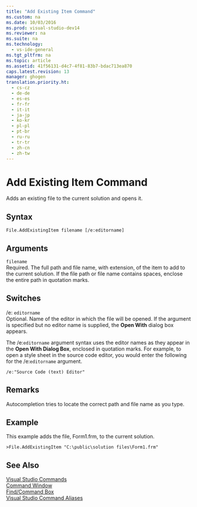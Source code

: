 ```yaml
---
title: "Add Existing Item Command"
ms.custom: na
ms.date: 10/03/2016
ms.prod: visual-studio-dev14
ms.reviewer: na
ms.suite: na
ms.technology: 
  - vs-ide-general
ms.tgt_pltfrm: na
ms.topic: article
ms.assetid: 41f56131-d4c7-4f81-83b7-bdac713ea870
caps.latest.revision: 13
manager: ghogen
translation.priority.ht: 
  - cs-cz
  - de-de
  - es-es
  - fr-fr
  - it-it
  - ja-jp
  - ko-kr
  - pl-pl
  - pt-br
  - ru-ru
  - tr-tr
  - zh-cn
  - zh-tw
---
```

# Add Existing Item Command
Adds an existing file to the current solution and opens it.  
  
## Syntax  
  
```  
File.AddExistingItem filename [/e:editorname]  
```  
  
## Arguments  
 `filename`  
 Required. The full path and file name, with extension, of the item to add to the current solution. If the file path or file name contains spaces, enclose the entire path in quotation marks.  
  
## Switches  
 /e: `editorname`  
 Optional. Name of the editor in which the file will be opened. If the argument is specified but no editor name is supplied, the **Open With** dialog box appears.  
  
 The /e:`editorname` argument syntax uses the editor names as they appear in the **Open With Dialog Box**, enclosed in quotation marks. For example, to open a style sheet in the source code editor, you would enter the following for the /e:`editorname` argument.  
  
```  
/e:"Source Code (text) Editor"  
```  
  
## Remarks  
 Autocompletion tries to locate the correct path and file name as you type.  
  
## Example  
 This example adds the file, Form1.frm, to the current solution.  
  
```  
>File.AddExistingItem "C:\public\solution files\Form1.frm"  
```  
  
## See Also  
 [Visual Studio Commands](../VS_IDE/Visual-Studio-Commands.md)   
 [Command Window](../VS_IDE/Command-Window.md)   
 [Find/Command Box](../VS_IDE/Find-Command-Box.md)   
 [Visual Studio Command Aliases](../VS_IDE/Visual-Studio-Command-Aliases.md)